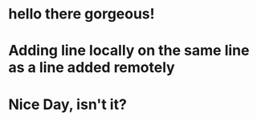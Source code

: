 # hello there gorgeous!
# Adding line locally on the same line as a line added remotely
# Nice Day, isn't it?
